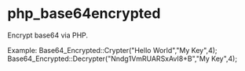 # php_base64encrypted
Encrypt base64 via PHP. 

Example: 
Base64_Encrypted::Crypter("Hello World","My Key",4);
Base64_Encrypted::Decrypter("Nndg1VmRUARSxAvI8+B","My Key",4);

